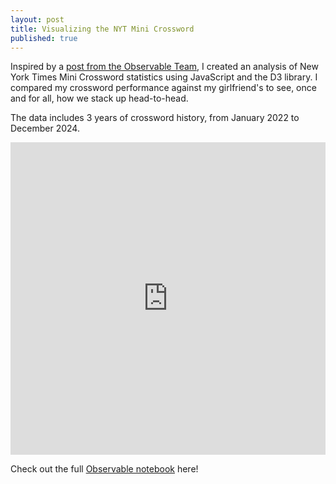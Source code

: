 ```yaml
---
layout: post
title: Visualizing the NYT Mini Crossword
published: true
---
```

Inspired by a [post from the Observable Team](https://observablehq.com/@observablehq/nyt-minis), I created an analysis of New York Times Mini Crossword statistics using JavaScript and the D3 library. I compared my crossword performance against my girlfriend's to see, once and for all, how we stack up head-to-head.

The data includes 3 years of crossword history, from January 2022 to December 2024. 

<iframe width="100%" height="500" frameborder="0"
  src="https://observablehq.com/embed/49d8ac3e281f8648?cell=*"></iframe>

Check out the full [Observable notebook](https://observablehq.com/d/49d8ac3e281f8648) here!
